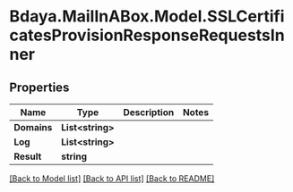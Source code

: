 # Bdaya.MailInABox.Model.SSLCertificatesProvisionResponseRequestsInner

## Properties

Name | Type | Description | Notes
------------ | ------------- | ------------- | -------------
**Domains** | **List&lt;string&gt;** |  | 
**Log** | **List&lt;string&gt;** |  | 
**Result** | **string** |  | 

[[Back to Model list]](../../README.md#documentation-for-models) [[Back to API list]](../../README.md#documentation-for-api-endpoints) [[Back to README]](../../README.md)

